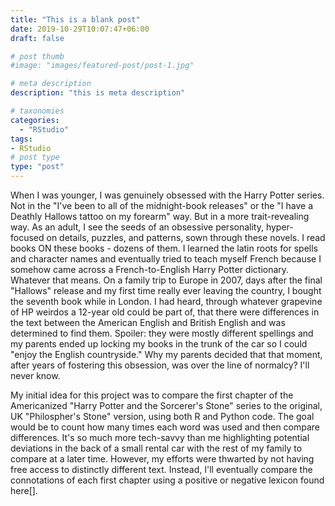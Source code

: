 ```yaml
---
title: "This is a blank post"
date: 2019-10-29T10:07:47+06:00
draft: false

# post thumb
#image: "images/featured-post/post-1.jpg"

# meta description
description: "this is meta description"

# taxonomies
categories: 
  - "RStudio"
tags:
- RStudio
# post type
type: "post"
---
```


When I was younger, I was genuinely obsessed with the Harry Potter series. Not in the "I've been to all of the midnight-book releases" or the "I have a Deathly Hallows tattoo on my forearm" way. But in a more trait-revealing way. As an adult, I see the seeds of an obsessive personality, hyper-focused on details, puzzles, and patterns, sown through these novels. I read books ON these books - dozens of them. I learned the latin roots for spells and character names and eventually tried to teach myself French because I somehow came across a French-to-English Harry Potter dictionary. Whatever that means. On a family trip to Europe in 2007, days after the final "Hallows" release and my first time really ever leaving the country, I bought the seventh book while in London. I had heard, through whatever grapevine of HP weirdos a 12-year old could be part of, that there were differences in the text between the American English and British English and was determined to find them. Spoiler: they were mostly different spellings and my parents ended up locking my books in the trunk of the car so I could "enjoy the English countryside." Why my parents decided that that moment, after years of fostering this obsession, was over the line of normalcy? I'll never know. 

My initial idea for this project was to compare the first chapter of the Americanized "Harry Potter and the Sorcerer's Stone" series to the original, UK "Philospher's Stone" version, using both R and Python code. The goal would be to count how many times each word was used and then compare differences. It's so much more tech-savvy than me highlighting potential deviations in the back of a small rental car with the rest of my family to compare at a later time. However, my efforts were thwarted by not having free access to distinctly different text. Instead, I'll eventually compare the connotations of each first chapter using a positive or negative lexicon found here[]. 
